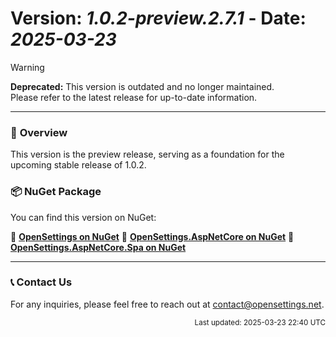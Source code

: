 # Version: *1.0.2-preview.2.7.1* - Date: *2025-03-23*

> [!WARNING]  
> **Deprecated:** This version is outdated and no longer maintained.  
> Please refer to the latest release for up-to-date information.

---

### 🚀 **Overview**
This version is the preview release, serving as a foundation for the upcoming stable release of 1.0.2.

### 📦 **NuGet Package**  
You can find this version on NuGet:  

🔗 **[OpenSettings on NuGet](https://www.nuget.org/packages/OpenSettings/1.0.2-preview.2.7.1)**
🔗 **[OpenSettings.AspNetCore on NuGet](https://www.nuget.org/packages/OpenSettings.AspNetCore/1.0.2-preview.2.7.1)**
🔗 **[OpenSettings.AspNetCore.Spa on NuGet](https://www.nuget.org/packages/OpenSettings.AspNetCore.Spa/1.0.2-preview.2.7.1)**

---

### 📞 **Contact Us**
For any inquiries, please feel free to reach out at [contact@opensettings.net](mailto:contact@opensettings.net).

<p align="right"><small>Last updated: 2025-03-23 22:40 UTC</small></p>